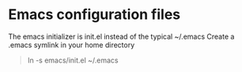 # Emacs configuration files


The emacs initializer is init.el instead of the typical ~/.emacs   Create a
.emacs symlink in your home directory


> ln -s emacs/init.el ~/.emacs
